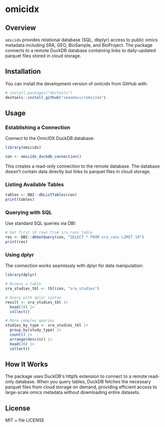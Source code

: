 # omicidx

<!-- badges: start -->
<!-- badges: end -->

## Overview

`omicidx` provides relational database (SQL, dbplyr) access to public omics metadata including SRA, GEO, BioSample, and BioProject. The package connects to a remote DuckDB database containing links to daily-updated parquet files stored in cloud storage.

## Installation

You can install the development version of omicidx from GitHub with:

``` r
# install.packages("devtools")
devtools::install_github("seandavi/romicidx")
```

## Usage

### Establishing a Connection

Connect to the OmicIDX DuckDB database:

``` r
library(omicidx)

con <- omicidx_duckdb_connection()
```

This creates a read-only connection to the remote database. The database doesn't contain data directly but links to parquet files in cloud storage.

### Listing Available Tables

``` r
tables <- DBI::dbListTables(con)
print(tables)
```

### Querying with SQL

Use standard SQL queries via DBI:

``` r
# Get first 10 rows from sra_runs table
res <- DBI::dbGetQuery(con, "SELECT * FROM sra_runs LIMIT 10")
print(res)
```

### Using dplyr

The connection works seamlessly with dplyr for data manipulation:

``` r
library(dplyr)

# Access a table
sra_studies_tbl <- tbl(con, "sra_studies")

# Query with dplyr syntax
result <- sra_studies_tbl |>
  head(10) |>
  collect()

# More complex queries
studies_by_type <- sra_studies_tbl |>
  group_by(study_type) |>
  count() |>
  arrange(desc(n)) |>
  head(20) |>
  collect()
```

## How It Works

The package uses DuckDB's httpfs extension to connect to a remote read-only database. When you query tables, DuckDB fetches the necessary parquet files from cloud storage on demand, providing efficient access to large-scale omics metadata without downloading entire datasets.

## License

MIT + file LICENSE
